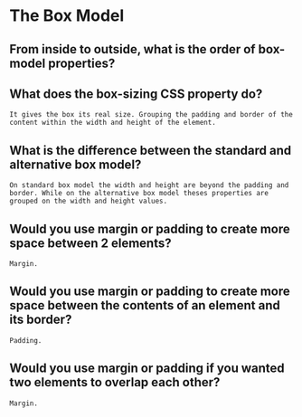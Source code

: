 # The Box Model 

## From inside to outside, what is the order of box-model properties?
## What does the box-sizing CSS property do?
    It gives the box its real size. Grouping the padding and border of the content within the width and height of the element. 
## What is the difference between the standard and alternative box model?
    On standard box model the width and height are beyond the padding and border. While on the alternative box model theses properties are grouped on the width and height values. 
## Would you use margin or padding to create more space between 2 elements?
    Margin.
## Would you use margin or padding to create more space between the contents of an element and its border?
    Padding.
## Would you use margin or padding if you wanted two elements to overlap each other?
    Margin.